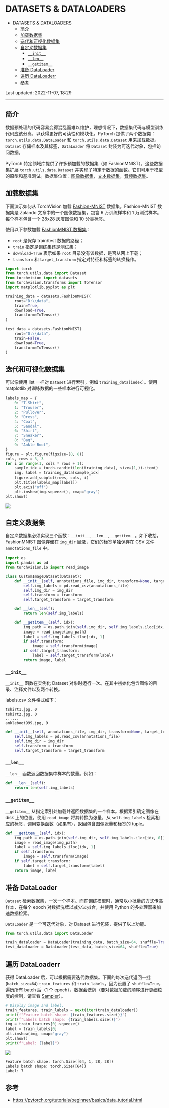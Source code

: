 # DATASETS & DATALOADERS

- [DATASETS \& DATALOADERS](#datasets--dataloaders)
  - [简介](#简介)
  - [加载数据集](#加载数据集)
  - [迭代和可视化数据集](#迭代和可视化数据集)
  - [自定义数据集](#自定义数据集)
    - [`__init__`](#__init__)
    - [`__len__`](#__len__)
    - [`__getitem__`](#__getitem__)
  - [准备 DataLoader](#准备-dataloader)
  - [遍历 DataLoaderr](#遍历-dataloaderr)
  - [参考](#参考)

Last updated: 2022-11-07, 18:29
****

## 简介

数据预处理的代码容易变得混乱而难以维护，理想情况下，数据集代码与模型训练代码应该分离，以获得更好的可读性和模块化。PyTorch 提供了两个数据类：`torch.utils.data.DataLoader` 和 `torch.utils.data.Dataset` 用来加载数据。`Dataset` 存储样本及其标签，`DataLoader` 将 `Dataset` 封装为可迭代对象，包括访问数据。

PyTorch 特定领域库提供了许多预加载的数据集（如 FashionMNIST），这些数据集扩展 `torch.utils.data.Dataset` 并实现了特定于数据的函数。它们可用于模型的原型和基准测试。数据集位置：[图像数据集](https://pytorch.org/vision/stable/datasets.html)，[文本数据集](https://pytorch.org/text/stable/datasets.html)，[音频数据集](https://pytorch.org/audio/stable/datasets.html)。

## 加载数据集

下面演示如何从 TorchVision 加载 [Fashion-MNIST](https://github.com/zalandoresearch/) 数据集。Fashion-MNIST 数据集是 Zalando 文章中的一个图像数据集，包含 6 万训练样本和 1 万测试样本。每个样本包含一个 28x28 灰度图像和 10 分类标签。

使用以下参数加载 [FashionMNIST 数据集](https://pytorch.org/vision/stable/datasets.html#fashion-mnist)：

- `root` 是保存 train/test 数据的路径；
- `train` 指定是训练集还是测试集；
- `download=True` 表示如果 `root` 目录没有该数据，是否从网上下载；
- `transform` 和 `target_transform` 指定对特征和标签的转换操作。

```python
import torch
from torch.utils.data import Dataset
from torchvision import datasets
from torchvision.transforms import ToTensor
import matplotlib.pyplot as plt

training_data = datasets.FashionMNIST(
    root="D:\\data",
    train=True,
    download=True,
    transform=ToTensor()
)

test_data = datasets.FashionMNIST(
    root="D:\\data",
    train=False,
    download=True,
    transform=ToTensor()
)
```

## 迭代和可视化数据集

可以像使用 list 一样对 `Dataset` 进行索引，例如 `training_data[index]`。使用 matplotlib 对训练数据的一些样本进行可视化。

```python
labels_map = {
    0: "T-Shirt",
    1: "Trouser",
    2: "Pullover",
    3: "Dress",
    4: "Coat",
    5: "Sandal",
    6: "Shirt",
    7: "Sneaker",
    8: "Bag",
    9: "Ankle Boot",
}
figure = plt.figure(figsize=(8, 8))
cols, rows = 3, 3
for i in range(1, cols * rows + 1):
    sample_idx = torch.randint(len(training_data), size=(1,)).item()
    img, label = training_data[sample_idx]
    figure.add_subplot(rows, cols, i)
    plt.title(labels_map[label])
    plt.axis("off")
    plt.imshow(img.squeeze(), cmap="gray")
plt.show()
```

![](images/2022-11-07-17-19-33.png)

## 自定义数据集

自定义数据集必须实现三个函数：`__init__`, `__len__`, `__getitem__`。如下收拾，FashionMNIST 图像存储在 `img_dir` 目录，它们的标签单独保存在 CSV 文件 `annotations_file` 中。

```python
import os
import pandas as pd
from torchvision.io import read_image

class CustomImageDataset(Dataset):
    def __init__(self, annotations_file, img_dir, transform=None, target_transform=None):
        self.img_labels = pd.read_csv(annotations_file)
        self.img_dir = img_dir
        self.transform = transform
        self.target_transform = target_transform

    def __len__(self):
        return len(self.img_labels)

    def __getitem__(self, idx):
        img_path = os.path.join(self.img_dir, self.img_labels.iloc[idx, 0])
        image = read_image(img_path)
        label = self.img_labels.iloc[idx, 1]
        if self.transform:
            image = self.transform(image)
        if self.target_transform:
            label = self.target_transform(label)
        return image, label
```

### `__init__`

`__init__` 函数在实例化 Dataset 对象时运行一次。在其中初始化包含图像的目录、注释文件以及两个转换。

labels.csv 文件格式如下：

```csv
tshirt1.jpg, 0
tshirt2.jpg, 0
......
ankleboot999.jpg, 9
```

```python
def __init__(self, annotations_file, img_dir, transform=None, target_transform=None):
    self.img_labels = pd.read_csv(annotations_file)
    self.img_dir = img_dir
    self.transform = transform
    self.target_transform = target_transform
```

### `__len__`

`__len__` 函数返回数据集中样本的数量。例如：

```python
def __len__(self):
    return len(self.img_labels)
```

### `__getitem__`

`__getitem__` 从指定索引处加载并返回数据集的一个样本。根据索引确定图像在 disk 上的位置，使用 `read_image` 将其转换为张量，从 `self.img_labels` 检索相应的标签，调用变换函数（如果有），返回包含图像张量和标签的 tuple。

```python
def __getitem__(self, idx):
    img_path = os.path.join(self.img_dir, self.img_labels.iloc[idx, 0])
    image = read_image(img_path)
    label = self.img_labels.iloc[idx, 1]
    if self.transform:
        image = self.transform(image)
    if self.target_transform:
        label = self.target_transform(label)
    return image, label
```

## 准备 DataLoader

`Dataset` 检索数据集，一次一个样本。而在训练模型时，通常以小批量的方式传递样本，在每个 epoch 对数据洗牌以减少过拟合，并使用 Python 的多处理器来加速数据检索。

`DataLoader` 是一个可迭代对象，对 Dataset 进行包装，提供了以上功能。

```python
from torch.utils.data import DataLoader

train_dataloader = DataLoader(training_data, batch_size=64, shuffle=True)
test_dataloader = DataLoader(test_data, batch_size=64, shuffle=True)
```

## 遍历 DataLoaderr

获得 DataLoader 后，可以根据需要迭代数据集。下面的每次迭代返回一批 (`batch_size=64`) `train_features` 和 `train_labels`。因为设置了 `shuffle=True`，遍历所有 batch 后（1 个 epoch），数据会洗牌（要对数据加载的顺序进行更细粒度的控制，请查看 [Sampler](https://pytorch.org/docs/stable/data.html#data-loading-order-and-sampler)）。

```python
# Display image and label.
train_features, train_labels = next(iter(train_dataloader))
print(f"Feature batch shape: {train_features.size()}")
print(f"Labels batch shape: {train_labels.size()}")
img = train_features[0].squeeze()
label = train_labels[0]
plt.imshow(img, cmap="gray")
plt.show()
print(f"Label: {label}")
```

![](images/2022-11-07-18-26-57.png)

```txt
Feature batch shape: torch.Size([64, 1, 28, 28])
Labels batch shape: torch.Size([64])
Label: 7
```

## 参考

- https://pytorch.org/tutorials/beginner/basics/data_tutorial.html
